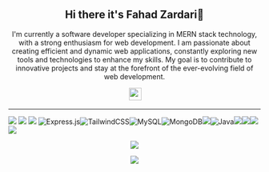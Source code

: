 <h2 align="center">Hi there it's Fahad Zardari👋</h2>
<p align="center">I'm currently a software developer specializing in MERN stack technology, with a strong enthusiasm for web development. I am passionate about creating efficient and dynamic web applications, constantly exploring new tools and technologies to enhance my skills. My goal is to contribute to innovative projects and stay at the forefront of the ever-evolving field of web development.</p>



<p align="center">
 <a href="https://www.linkedin.com/in/fahad-hussain-b44048235/"><img src="https://img.shields.io/badge/linkedin-%230077B5.svg?&style=for-the-badge&logo=linkedin&logoColor=white" height=25></a> 
</p>


</p>
<p >

<hr>
<p >
 <img src="https://img.shields.io/badge/javascript%20-%23323330.svg?&style=for-the-badge&logo=javascript&logoColor=%23F7DF1E"/>
 <img src="https://img.shields.io/badge/-ReactJs-71DAFA?logo=react&logoColor=white&style=for-the-badge"> <img src="https://img.shields.io/badge/Node.js-43853D?style=for-the-badge&logo=node.js&logoColor=white"> <img alt="Express.js" src="https://img.shields.io/badge/express.js-%23404d59.svg?style=for-the-badge&logo=express&logoColor=%2361DAFB"/><img alt="TailwindCSS" src="https://img.shields.io/badge/tailwindcss-%2338B2AC.svg?style=for-the-badge&logo=tailwind-css&logoColor=white"/><img alt="MySQL" src="https://img.shields.io/badge/mysql-%2300f.svg?style=for-the-badge&logo=mysql&logoColor=white"/><img alt="MongoDB" src ="https://img.shields.io/badge/MongoDB-%234ea94b.svg?style=for-the-badge&logo=mongodb&logoColor=white"/><img src="https://img.shields.io/badge/c++%20-%2300599C.svg?&style=for-the-badge&logo=c%2B%2B&ogoColor=white"><img alt="Java" src="https://img.shields.io/badge/java-%23ED8B00.svg?style=for-the-badge&logo=java&logoColor=white"/><img src="https://img.shields.io/badge/python%20-%2314354C.svg?&style=for-the-badge&logo=python&logoColor=white"/><img src="https://img.shields.io/badge/html5%20-%23E34F26.svg?&style=for-the-badge&logo=html5&logoColor=white"/><img src="https://img.shields.io/badge/css3%20-%231572B6.svg?&style=for-the-badge&logo=css3&logoColor=white"/><img src="https://img.shields.io/badge/git%20-%23F05033.svg?&style=for-the-badge&logo=git&logoColor=white"/> 
</p>

<p align="center">  
  <img align=center src="https://github-readme-stats.vercel.app/api?username=fahadzardari&show_icons=true&theme=radical">
</p>
<p align="center">
  <img align=center src="https://github-readme-stats.vercel.app/api/top-langs?username=fahadzardari&show_icons=true&theme=radical">
</p>
